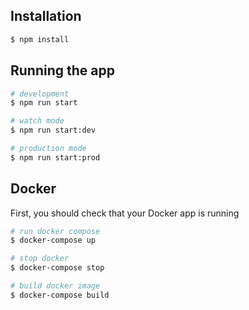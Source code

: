 ## Installation

```bash
$ npm install
```

## Running the app

```bash
# development
$ npm run start

# watch mode
$ npm run start:dev

# production mode
$ npm run start:prod
```

## Docker

First, you should check that your Docker app is running

```bash
# run docker compose
$ docker-compose up

# stop docker
$ docker-compose stop

# build docker image
$ docker-compose build
```
